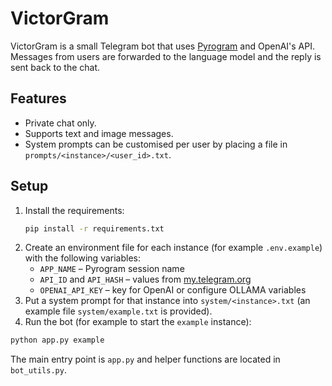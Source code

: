 # VictorGram

VictorGram is a small Telegram bot that uses [Pyrogram](https://docs.pyrogram.org/) and OpenAI's API.  Messages from users are forwarded to the language model and the reply is sent back to the chat.

## Features

* Private chat only.
* Supports text and image messages.
* System prompts can be customised per user by placing a file in `prompts/<instance>/<user_id>.txt`.

## Setup

1. Install the requirements:
   ```bash
   pip install -r requirements.txt
   ```
2. Create an environment file for each instance (for example `.env.example`) with the following variables:
   - `APP_NAME` – Pyrogram session name
   - `API_ID` and `API_HASH` – values from [my.telegram.org](https://my.telegram.org)
   - `OPENAI_API_KEY` – key for OpenAI or configure OLLAMA variables
3. Put a system prompt for that instance into `system/<instance>.txt` (an example file `system/example.txt` is provided).
4. Run the bot (for example to start the `example` instance):
  ```bash
  python app.py example
  ```

The main entry point is `app.py` and helper functions are located in `bot_utils.py`.
